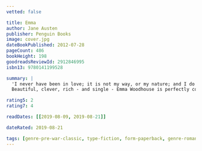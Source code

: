 ```yaml
---
vetted: false

title: Emma
author: Jane Austen
publisher: Penguin Books
image: cover.jpg
dateBookPublished: 2012-07-28
pageCount: 486
bookHeight: 198
goodreadsReviewId: 2912846995
isbn13: 9780141199528

summary: |
  'I never have been in love; it is not my way, or my nature; and I do not think I ever shall.'
  Beautiful, clever, rich - and single - Emma Woodhouse is perfectly content with her life and sees no need for either love or marriage. Nothing, however, delights her more than interfering in the romantic lives of others. But when she ignores the warnings of her good friend Mr Knightley and attempts to arrange a suitable match for her protegee Harriet Smith, her carefully laid plans soon unravel and have consequences that she never expected. With its imperfect but charming heroine and its witty and subtle exploration of relationships, Emma is often seen as Jane Austen's most flawless work.

rating5: 2
rating7: 4

readDates: [[2019-08-09, 2019-08-21]]

dateRated: 2019-08-21

tags: [genre-pre-war-classic, type-fiction, form-paperback, genre-romance, book-club]
---
```

